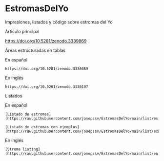 # EstromasDelYo
Impresiones, listados y código sobre estromas del Yo


Artículo principal

  https://doi.org/10.5281/zenodo.3339869


Áreas estructuradas en tablas

  En español
  
    https://doi.org/10.5281/zenodo.3336089
    
  En inglés
  
    https://doi.org/10.5281/zenodo.3336107
    

Listados

  En español
  
    [Listado de estromas](https://raw.githubusercontent.com/josepssv/EstromasDelYo/main/list/es.txt) 
    
    [Listado de estromas con ejemplos] (https://raw.githubusercontent.com/josepssv/EstromasDelYo/main/list/examples_es.txt)
    
  En inglés
  
    [Stroma listing] (https://raw.githubusercontent.com/josepssv/EstromasDelYo/main/list/en.txt)

